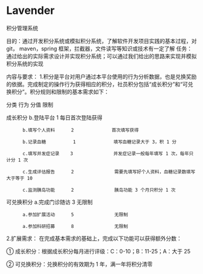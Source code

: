 # Lavender

积分管理系统

目的：通过开发积分系统或模拟积分系统，了解软件开发项目实践的基本过程，对 git， maven，spring 框架，拦截器，文件读写等知识或技术有一定了解
任务：通过给出的实际需求设计并实现积分系统；可以通过我们给出的思路来实现并模拟积分系统的实现


内容与要求：
1.积分是平台对用户通过本平台使用的行为分析数据，也是兑换奖励的依据。完成制定的操作行为获得相应的积分，社员积分包括“成长积分”和“可兑换积分”。积分规则和限制的基本需求如下：

分类	     行为	            分值	         限制

成长积分      b.登陆平台	   1	         每日首次登陆获得

	      b.填写个人资料	    2	           首次填写获得
		
	      b.记录血糖	      1	             填写血糖记录大于 3，积 1 分
		
	      c.填写并发症记录	   3	           并发症记录一般每年填写 1 次，每年只计分 1 次
		
	      c.生成评估报告	    2	            需要先填写好个人资料，血糖记录数填写大于等于 10
		
	      c.监测胰岛功能	    2	            胰岛功能 3 个月只积分 1 次

可兑换积分	 a.完成门诊随访	3	        无限制

	      a.参加扩展活动	    5	            无限制
		
	      a.参加科研招募	    8	            无限制

2.扩展需求：
在完成基本需求的基础上，完成以下功能可以获得额外分数： 

① 成长积分：根据成长积分每月进行评级：C：0-10；B：11-25；A：大于 25

② 可兑换积分：兑换积分的有效期为 1 年，满一年将积分清零
